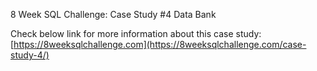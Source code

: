 8 Week SQL Challenge: Case Study #4 Data Bank

Check below link for more information about this case study: [https://8weeksqlchallenge.com](https://8weeksqlchallenge.com/case-study-4/)

